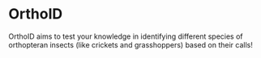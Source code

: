 # OrthoID
OrthoID aims to test your knowledge in identifying different species of orthopteran insects (like crickets and grasshoppers) based on their calls!

